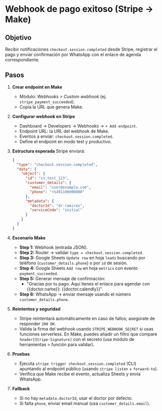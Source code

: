 # Webhook de pago exitoso (Stripe → Make)

## Objetivo
Recibir notificaciones `checkout.session.completed` desde Stripe, registrar el pago y enviar confirmación por WhatsApp con el enlace de agenda correspondiente.

## Pasos
1. **Crear endpoint en Make**
   - Módulo: *Webhooks > Custom webhook* (ej. `stripe_payment_succeeded`).
   - Copia la URL que genera Make.

2. **Configurar webhook en Stripe**
   - Dashboard → Developers → Webhooks → `+ Add endpoint`.
   - Endpoint URL: la URL del webhook de Make.
   - Eventos a enviar: `checkout.session.completed`.
   - Define el endpoint en modo test y productivo.

3. **Estructura esperada**
   Stripe enviará:
   ```json
   {
     "type": "checkout.session.completed",
     "data": {
       "object": {
         "id": "cs_test_123",
         "customer_details": {
           "email": "user@example.com",
           "phone": "+5491100000000"
         },
         "metadata": {
           "doctorId": "dr-ramirez",
           "serviceCode": "initial"
         }
       }
     }
   }
   ```

4. **Escenario Make**
   - **Step 1:** Webhook (entrada JSON).
   - **Step 2:** Router → validar `type = checkout.session.completed`.
   - **Step 3:** Google Sheets `Update row` en hoja `leads` buscando por teléfono (`customer_details.phone`) o por `id` de sesión.
   - **Step 4:** Google Sheets `Add row` en hoja `metrics` con evento `payment_succeeded`.
   - **Step 5:** Generar mensaje de confirmación:
     - "Gracias por tu pago. Aquí tienes el enlace para agendar con {{doctor.name}}: {{doctor.calendly}}".
   - **Step 6:** WhatsApp → enviar mensaje usando el número `customer_details.phone`.

5. **Reintentos y seguridad**
   - Stripe reintentará automáticamente en caso de fallos; asegúrate de responder `200 OK`.
   - Valida la firma del webhook usando `STRIPE_WEBHOOK_SECRET` si usas funciones serverless. En Make, puedes añadir un filtro que compare `header[Stripe-Signature]` con el secreto (usa módulo de herramientas > función para validar).

6. **Pruebas**
   - Ejecuta `stripe trigger checkout.session.completed` (CLI) apuntando al endpoint público (usando `stripe listen` + `forward-to`).
   - Verifica que Make recibe el evento, actualiza Sheets y envía WhatsApp.

7. **Fallback**
   - Si no hay `metadata.doctorId`, usar el doctor por defecto.
   - Si falta `phone`, enviar email manual (usa `customer_details.email`).

